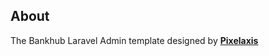 ## About

The Bankhub Laravel Admin template designed by **[Pixelaxis](https://themeforest.net/user/pixelaxis)**
